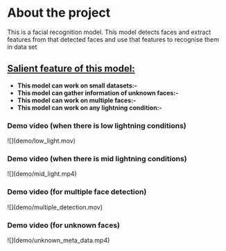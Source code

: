 <h1>About the project</h1>
<!-- <br></br> -->
<p>This is a facial recognition model. This model detects faces and extract features from that detected faces and use that features to recognise them in data set</p>
<h2><u>Salient feature of this model:</u></h2>
<ul>
    <li><strong>This model can work on small datasets:-</strong></li>
    <li><strong>This model can gather information of unknown faces:-</strong></li>
    <li><strong>This model can work on multiple faces:-</strong></li>
    <li><strong>This model can work on any lightning condition:-</strong></li>
</ul>

<h3>Demo video (when there is low lightning conditions)</h3>
![](demo/low_light.mov)

<h3>Demo video (when there is mid lightning conditions)</h3>
![](demo/mid_light.mp4)

<h3>Demo video (for multiple face detection)</h3>
![](demo/multiple_detection.mov)


<h3>Demo video (for unknown faces)</h3>
![](demo/unknown_meta_data.mp4)
